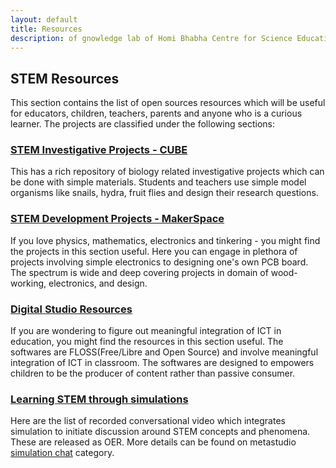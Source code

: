 ```yaml
--- 
layout: default
title: Resources
description: of gnowledge lab of Homi Bhabha Centre for Science Education, TIFR
---
```

## STEM Resources

This section contains the list of open sources resources which will be useful for educators, children, teachers, parents and anyone who is a curious learner. The projects are classified under the following sections: 

### [STEM Investigative Projects - CUBE](https://www.gnowledge.org/projects/resources-cube.html)
This has a rich repository of biology related investigative projects which can be done with simple materials. Students and teachers use simple model organisms like snails, hydra, fruit flies and design their research questions.

### [STEM Development Projects - MakerSpace](https://www.gnowledge.org/projects/resources-makerspace.html)
If you love physics, mathematics, electronics and tinkering - you might find the projects in this section useful. Here you can engage in plethora of projects involving simple electronics to designing one's own PCB board. The spectrum is wide and deep covering projects in domain of wood-working, electronics, and design.

### [Digital Studio Resources](https://www.gnowledge.org/projects/resources-digitalstudio.html)
If you are wondering to figure out meaningful integration of ICT in education, you might find the resources in this section useful. The softwares are FLOSS(Free/Libre and Open Source) and involve meaningful integration of ICT in classroom. The softwares are designed to empowers children to be the producer of content rather than passive consumer. 

### [Learning STEM through simulations](https://www.gnowledge.org/projects/resources-simulation.html)
Here are the list of recorded conversational video which integrates simulation to initiate discussion around STEM concepts and phenomena. These are released as OER. More details can be found on metastudio [simulation chat](https://metastudio.org/c/chat/simulation/78) category. 

